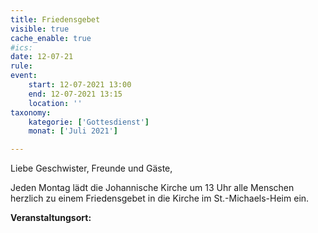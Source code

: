 ```yaml
---
title: Friedensgebet
visible: true
cache_enable: true
#ics: 
date: 12-07-21
rule: 
event:
	start: 12-07-2021 13:00
	end: 12-07-2021 13:15
	location: ''
taxonomy:
	kategorie: ['Gottesdienst']
	monat: ['Juli 2021']

---
```

Liebe Geschwister, Freunde und Gäste,

Jeden Montag lädt die Johannische Kirche um 13 Uhr alle Menschen herzlich zu einem Friedensgebet in die Kirche im St.-Michaels-Heim ein.



**Veranstaltungsort:** 


